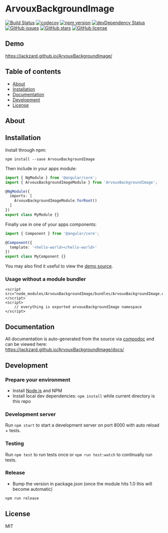 # ArvouxBackgroundImage
[![Build Status](https://travis-ci.org/jackzard/ArvouxBackgroundImage.svg?branch=master)](https://travis-ci.org/jackzard/ArvouxBackgroundImage)
[![codecov](https://codecov.io/gh/jackzard/ArvouxBackgroundImage/branch/master/graph/badge.svg)](https://codecov.io/gh/jackzard/ArvouxBackgroundImage)
[![npm version](https://badge.fury.io/js/ArvouxBackgroundImage.svg)](http://badge.fury.io/js/ArvouxBackgroundImage)
[![devDependency Status](https://david-dm.org/jackzard/ArvouxBackgroundImage/dev-status.svg)](https://david-dm.org/jackzard/ArvouxBackgroundImage?type=dev)
[![GitHub issues](https://img.shields.io/github/issues/jackzard/ArvouxBackgroundImage.svg)](https://github.com/jackzard/ArvouxBackgroundImage/issues)
[![GitHub stars](https://img.shields.io/github/stars/jackzard/ArvouxBackgroundImage.svg)](https://github.com/jackzard/ArvouxBackgroundImage/stargazers)
[![GitHub license](https://img.shields.io/badge/license-MIT-blue.svg)](https://raw.githubusercontent.com/jackzard/ArvouxBackgroundImage/master/LICENSE)

## Demo
https://jackzard.github.io/ArvouxBackgroundImage/

## Table of contents

- [About](#about)
- [Installation](#installation)
- [Documentation](#documentation)
- [Development](#development)
- [License](#license)

## About



## Installation

Install through npm:
```
npm install --save ArvouxBackgroundImage
```

Then include in your apps module:

```typescript
import { NgModule } from '@angular/core';
import { ArvouxBackgroundImageModule } from 'ArvouxBackgroundImage';

@NgModule({
  imports: [
    ArvouxBackgroundImageModule.forRoot()
  ]
})
export class MyModule {}
```

Finally use in one of your apps components:
```typescript
import { Component } from '@angular/core';

@Component({
  template: '<hello-world></hello-world>'
})
export class MyComponent {}
```

You may also find it useful to view the [demo source](https://github.com/jackzard/ArvouxBackgroundImage/blob/master/demo/demo.component.ts).

### Usage without a module bundler
```
<script src="node_modules/ArvouxBackgroundImage/bundles/ArvouxBackgroundImage.umd.js"></script>
<script>
    // everything is exported arvouxBackgroundImage namespace
</script>
```

## Documentation
All documentation is auto-generated from the source via [compodoc](https://compodoc.github.io/compodoc/) and can be viewed here:
https://jackzard.github.io/ArvouxBackgroundImage/docs/

## Development

### Prepare your environment
* Install [Node.js](http://nodejs.org/) and NPM
* Install local dev dependencies: `npm install` while current directory is this repo

### Development server
Run `npm start` to start a development server on port 8000 with auto reload + tests.

### Testing
Run `npm test` to run tests once or `npm run test:watch` to continually run tests.

### Release
* Bump the version in package.json (once the module hits 1.0 this will become automatic)
```bash
npm run release
```

## License

MIT
